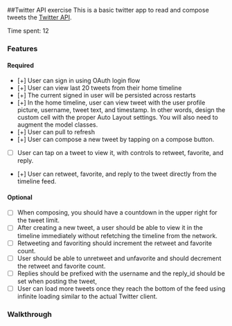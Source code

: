 ##Twitter API exercise
This is a basic twitter app to read and compose tweets the [Twitter API](https://apps.twitter.com/).

Time spent: 12

### Features

#### Required

- [+] User can sign in using OAuth login flow
- [+] User can view last 20 tweets from their home timeline
- [+] The current signed in user will be persisted across restarts
- [+] In the home timeline, user can view tweet with the user profile picture, username, tweet text, and timestamp.  In other words, design the custom cell with the proper Auto Layout settings.  You will also need to augment the model classes.
- [+] User can pull to refresh
- [+] User can compose a new tweet by tapping on a compose button.
- [ ] User can tap on a tweet to view it, with controls to retweet, favorite, and reply.
- [+] User can retweet, favorite, and reply to the tweet directly from the timeline feed.

#### Optional

- [ ] When composing, you should have a countdown in the upper right for the tweet limit.
- [ ] After creating a new tweet, a user should be able to view it in the timeline immediately without refetching the timeline from the network.
- [ ] Retweeting and favoriting should increment the retweet and favorite count.
- [ ] User should be able to unretweet and unfavorite and should decrement the retweet and favorite count.
- [ ] Replies should be prefixed with the username and the reply_id should be set when posting the tweet,
- [ ] User can load more tweets once they reach the bottom of the feed using infinite loading similar to the actual Twitter client.

### Walkthrough


